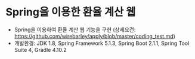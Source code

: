 # Spring을 이용한 환율 계산 웹

- Spring을 이용하여 환율 계산 웹 기능을 구현 (상세요건: https://github.com/wirebarley/apply/blob/master/coding_test.md)
- 개발환경:
  JDK 1.8,
  Spring Framework 5.1.3,
  Spring Boot 2.1.1,
  Spring Tool Suite 4,
  Gradle 4.10.2
